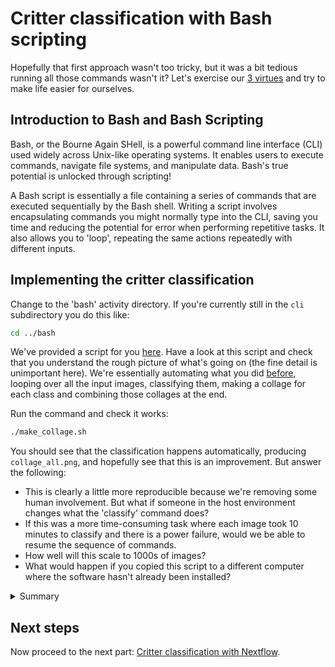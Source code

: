 # Critter classification with Bash scripting

Hopefully that first approach wasn't too tricky, but it was a bit tedious running all those commands wasn't it? Let's exercise our [3 virtues](https://thethreevirtues.com/) and try to make life easier for ourselves. 

## Introduction to Bash and Bash Scripting

Bash, or the Bourne Again SHell, is a powerful command line interface (CLI) used widely across Unix-like operating systems. It enables users to execute commands, navigate file systems, and manipulate data. Bash's true potential is unlocked through scripting!

A Bash script is essentially a file containing a series of commands that are executed sequentially by the Bash shell. Writing a script involves encapsulating commands you might normally type into the CLI, saving you time and reducing the potential for error when performing repetitive tasks. It also allows you to 'loop', repeating the same actions repeatedly with different inputs.

## Implementing the critter classification

Change to the 'bash' activity directory. If you're currently still in the `cli` subdirectory you do this like:

```bash
cd ../bash
```

We've provided a script for you [here](../activity/bash/make_collage.sh). Have a look at this script and check that you understand the rough picture of what's going on (the fine detail is unimportant here). We're essentially automating what you did [before](../docs/cli.md), looping over all the input images, classifying them, making a collage for each class and combining those collages at the end. 

Run the command and check it works:

```bash
./make_collage.sh
```

You should see that the classification happens automatically, producing `collage_all.png`, and hopefully see that this is an improvement. But answer the following:

 * This is clearly a little more reproducible because we're removing some human involvement. But what if someone in the host environment changes what the 'classify' command does?
 * If this was a more time-consuming task where each image took 10 minutes to classify and there is a power failure, would we be able to resume the sequence of commands. 
 * How well will this scale to 1000s of images?
 * What would happen if you copied this script to a different computer where the software hasn't already been installed?

<details>
<summary>Summary</summary>
While Bash scripts offer more efficiency and scalability over running individual CLI commands, their is still an important limitation with respect to reproducibility and scalability. For instance, executing the same script across different computers, or environments might yield varying results due to differences in software versions, operating systems, or configurations. Moreover, Bash scripts can become unwieldy as the complexity of the tasks increases, especially when dealing with large datasets or requiring parallel processing.
</details>

## Next steps

Now proceed to the next part: [Critter classification with Nextflow](nextflow.md).
